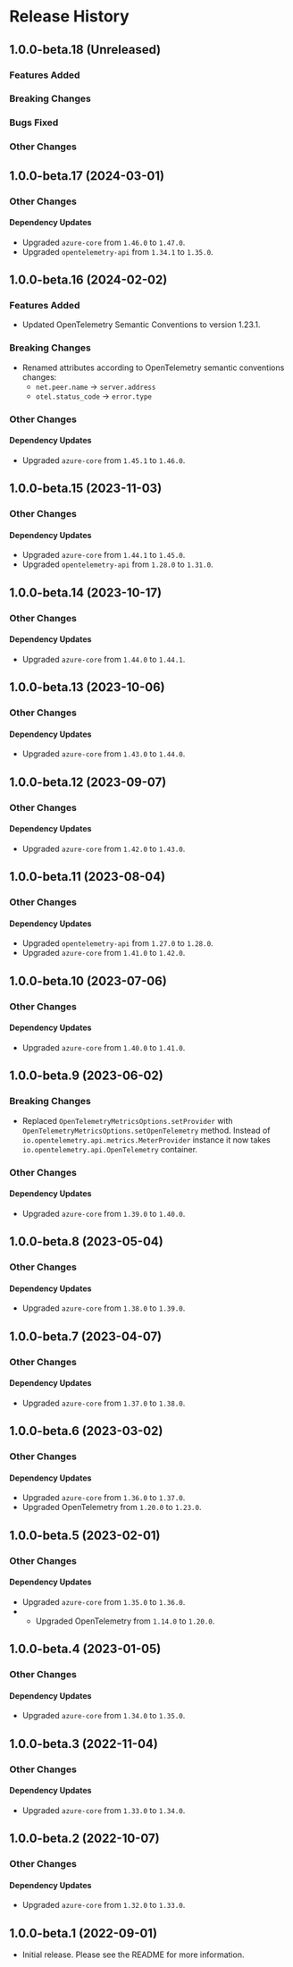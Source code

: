 # Release History

## 1.0.0-beta.18 (Unreleased)

### Features Added

### Breaking Changes

### Bugs Fixed

### Other Changes

## 1.0.0-beta.17 (2024-03-01)

### Other Changes

#### Dependency Updates

- Upgraded `azure-core` from `1.46.0` to `1.47.0`.
- Upgraded `opentelemetry-api` from `1.34.1` to `1.35.0`.

## 1.0.0-beta.16 (2024-02-02)

### Features Added

- Updated OpenTelemetry Semantic Conventions to version 1.23.1.

### Breaking Changes

- Renamed attributes according to OpenTelemetry semantic conventions changes:
    - `net.peer.name` -> `server.address`
    - `otel.status_code` -> `error.type`

### Other Changes

#### Dependency Updates

- Upgraded `azure-core` from `1.45.1` to `1.46.0`.

## 1.0.0-beta.15 (2023-11-03)

### Other Changes

#### Dependency Updates

- Upgraded `azure-core` from `1.44.1` to `1.45.0`.
- Upgraded `opentelemetry-api` from `1.28.0` to `1.31.0`.

## 1.0.0-beta.14 (2023-10-17)

### Other Changes

#### Dependency Updates

- Upgraded `azure-core` from `1.44.0` to `1.44.1`.

## 1.0.0-beta.13 (2023-10-06)

### Other Changes

#### Dependency Updates

- Upgraded `azure-core` from `1.43.0` to `1.44.0`.

## 1.0.0-beta.12 (2023-09-07)

### Other Changes

#### Dependency Updates

- Upgraded `azure-core` from `1.42.0` to `1.43.0`.

## 1.0.0-beta.11 (2023-08-04)

### Other Changes

#### Dependency Updates
- Upgraded `opentelemetry-api` from `1.27.0` to `1.28.0`.
- Upgraded `azure-core` from `1.41.0` to `1.42.0`.

## 1.0.0-beta.10 (2023-07-06)

### Other Changes

#### Dependency Updates

- Upgraded `azure-core` from `1.40.0` to `1.41.0`.

## 1.0.0-beta.9 (2023-06-02)

### Breaking Changes

- Replaced `OpenTelemetryMetricsOptions.setProvider` with `OpenTelemetryMetricsOptions.setOpenTelemetry` method. Instead of `io.opentelemetry.api.metrics.MeterProvider` instance 
  it now takes `io.opentelemetry.api.OpenTelemetry` container.

### Other Changes

#### Dependency Updates

- Upgraded `azure-core` from `1.39.0` to `1.40.0`.

## 1.0.0-beta.8 (2023-05-04)

### Other Changes

#### Dependency Updates

- Upgraded `azure-core` from `1.38.0` to `1.39.0`.

## 1.0.0-beta.7 (2023-04-07)

### Other Changes

#### Dependency Updates

- Upgraded `azure-core` from `1.37.0` to `1.38.0`.

## 1.0.0-beta.6 (2023-03-02)

### Other Changes

#### Dependency Updates

- Upgraded `azure-core` from `1.36.0` to `1.37.0`.
- Upgraded OpenTelemetry from `1.20.0` to `1.23.0`.

## 1.0.0-beta.5 (2023-02-01)

### Other Changes

#### Dependency Updates

- Upgraded `azure-core` from `1.35.0` to `1.36.0`.
- - Upgraded OpenTelemetry from `1.14.0` to `1.20.0`.

## 1.0.0-beta.4 (2023-01-05)

### Other Changes

#### Dependency Updates

- Upgraded `azure-core` from `1.34.0` to `1.35.0`.

## 1.0.0-beta.3 (2022-11-04)

### Other Changes

#### Dependency Updates

- Upgraded `azure-core` from `1.33.0` to `1.34.0`.

## 1.0.0-beta.2 (2022-10-07)

### Other Changes

#### Dependency Updates

- Upgraded `azure-core` from `1.32.0` to `1.33.0`.

## 1.0.0-beta.1 (2022-09-01)

- Initial release. Please see the README for more information.
